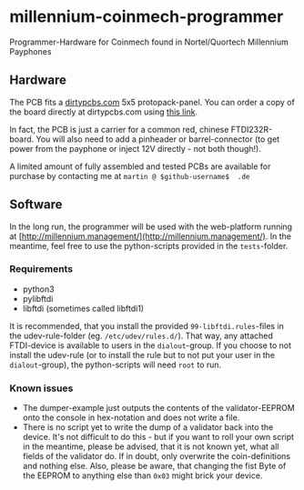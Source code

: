 # millennium-coinmech-programmer
Programmer-Hardware for Coinmech found in Nortel/Quortech Millennium Payphones

## Hardware
The PCB fits a [dirtypcbs.com](http://dirtypcbs.com) 5x5 protopack-panel. You can order a copy of the board directly at dirtypcbs.com using [this link](http://dirtypcbs.com/store/designer/details/13026/1100/millennium-payphone-coinmech-programmer).

In fact, the PCB is just a carrier for a common red, chinese FTDI232R-board. You will also need to add a pinheader or barrel-connector (to get power from the payphone or inject 12V directly - not both though!).

A limited amount of fully assembled and tested PCBs are available for purchase by contacting me at `martin @ $github-username$  .de`

## Software
In the long run, the programmer will be used with the web-platform running at [http://millennium.management/](http://millennium.management/). In the meantime, feel free to use the python-scripts provided in the `tests`-folder.

### Requirements
* python3
* pylibftdi
* libftdi (sometimes called libftdi1)

It is recommended, that you install the provided `99-libftdi.rules`-files in the udev-rule-folder (eg. `/etc/udev/rules.d/`). That way, any attached FTDI-device is available to users in the `dialout`-group. If you choose to not install the udev-rule (or to install the rule but to not put your user in the `dialout`-group), the python-scripts will need `root` to run.

### Known issues
* The dumper-example just outputs the contents of the validator-EEPROM onto the console in hex-notation and does not write a file.
* There is no script yet to write the dump of a validator back into the device. It's not difficult to do this - but if you want to roll your own script in the meantime, please be advised, that it is not known yet, what all fields of the validator do. If in doubt, only overwrite the coin-definitions and nothing else. Also, please be aware, that changing the fist Byte of the EEPROM to anything else than `0x03` might brick your device.
